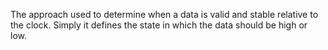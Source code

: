 The approach used to determine when a data is valid and stable relative to the clock. Simply it defines the state in which the data should be high or low. 
